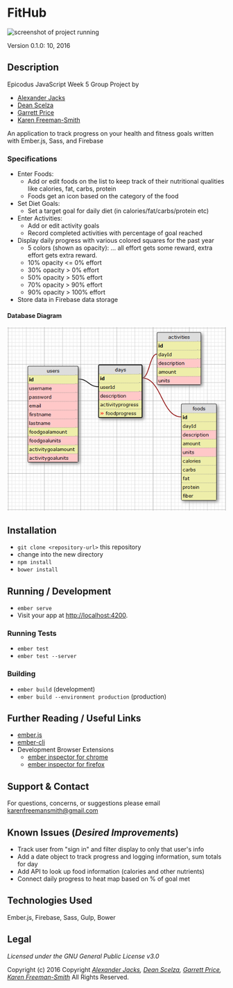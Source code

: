 # FitHub
![screenshot of project running](screenshot.png)

Version 0.1.0: 10, 2016

## Description
Epicodus JavaScript Week 5 Group Project by
* [Alexander Jacks](https://github.com/Adjectival)
* [Dean Scelza](https://github.com/d34n5)
* [Garrett Price](https://github.com/GarrettLeePrice)
* [Karen Freeman-Smith](https://github.com/karenfreemansmith)

An application to track progress on your health and fitness goals written with Ember.js, Sass, and Firebase

### Specifications
* Enter Foods:
  * Add or edit foods on the list to keep track of their nutritional qualities like calories, fat, carbs, protein
  * Foods get an icon based on the category of the food
* Set Diet Goals:
  * Set a target goal for daily diet (in calories/fat/carbs/protein etc)
* Enter Activities:
  * Add or edit activity goals
  * Record completed activities with percentage of goal reached
* Display daily progress with various colored squares for the past year
  * 5 colors (shown as opacity): ... all effort gets some reward, extra effort gets extra reward.
  * 10% opacity <= 0% effort
  * 30% opacity > 0% effort
  * 50% opacity > 50% effort
  * 70% opacity > 90% effort
  * 90% opacity > 100% effort
* Store data in Firebase data storage

#### Database Diagram
![database diagram](database.png)

## Installation
* `git clone <repository-url>` this repository
* change into the new directory
* `npm install`
* `bower install`

## Running / Development
* `ember serve`
* Visit your app at [http://localhost:4200](http://localhost:4200).

### Running Tests
* `ember test`
* `ember test --server`

### Building
* `ember build` (development)
* `ember build --environment production` (production)

## Further Reading / Useful Links
* [ember.js](http://emberjs.com/)
* [ember-cli](http://ember-cli.com/)
* Development Browser Extensions
  * [ember inspector for chrome](https://chrome.google.com/webstore/detail/ember-inspector/bmdblncegkenkacieihfhpjfppoconhi)
  * [ember inspector for firefox](https://addons.mozilla.org/en-US/firefox/addon/ember-inspector/)

## Support & Contact
For questions, concerns, or suggestions please email karenfreemansmith@gmail.com

## Known Issues (*Desired Improvements*)
* Track user from "sign in" and filter display to only that user's info
* Add a date object to track progress and logging information, sum totals for day
* Add API to look up food information (calories and other nutrients)
* Connect daily progress to heat map based on % of goal met

## Technologies Used
Ember.js, Firebase, Sass, Gulp, Bower

## Legal
*Licensed under the GNU General Public License v3.0*

Copyright (c) 2016 Copyright _[Alexander Jacks](https://github.com/Adjectival), [Dean Scelza](https://github.com/d34n5), [Garrett Price](https://github.com/GarrettLeePrice), [Karen Freeman-Smith](https://github.com/karenfreemansmith)_ All Rights Reserved.
